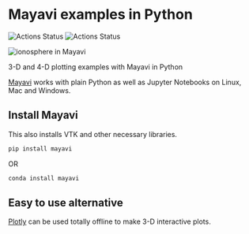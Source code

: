 # Mayavi examples in Python

![Actions Status](https://github.com/scivision/mayavi-examples-python/workflows/ci/badge.svg)
![Actions Status](https://github.com/scivision/mayavi-examples-python/workflows/ci_macwin/badge.svg)

![ionosphere in Mayavi](mayavi_iono.png)

3-D and 4-D plotting examples with Mayavi in Python

[Mayavi](https://pypi.org/project/mayavi/)
works with plain Python as well as Jupyter Notebooks on Linux, Mac and Windows.

## Install Mayavi

This also installs VTK and other necessary libraries.

```sh
pip install mayavi
```

OR

```sh
conda install mayavi
```

## Easy to use alternative

[Plotly](https://github.com/scivision/plotly3d-examples-python)
can be used totally offline to make 3-D interactive plots.
